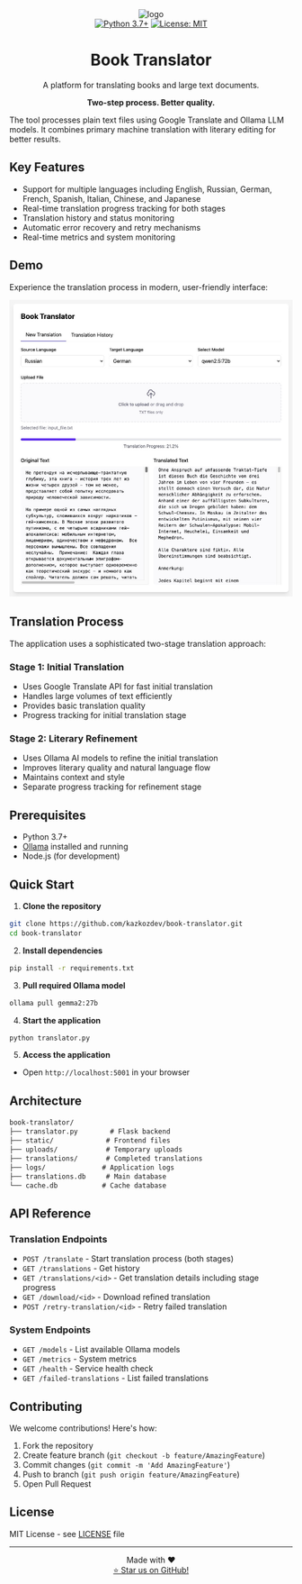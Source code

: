 <div align="center">
  <img src="https://github.com/user-attachments/assets/d64bd0df-b002-4365-8967-18884a5f2024" alt="logo">
  <br>
  <a href="https://www.python.org/downloads/"><img src="https://img.shields.io/badge/python-3.7+-blue.svg" alt="Python 3.7+"></a>
  <a href="https://opensource.org/licenses/MIT"><img src="https://img.shields.io/badge/License-MIT-yellow.svg" alt="License: MIT"></a>
</div>

<div align="center">
  <h1>Book Translator</h1>
  <p>A platform for translating books and large text documents.</p>
  <p><strong>Two-step process. Better quality.</strong></p>
</div>
  <p>The tool processes plain text files using Google Translate and Ollama LLM models. It combines primary machine translation with literary editing for better results.</p>

## Key Features

- Support for multiple languages including English, Russian, German, French, Spanish, Italian, Chinese, and Japanese
- Real-time translation progress tracking for both stages
- Translation history and status monitoring
- Automatic error recovery and retry mechanisms
- Real-time metrics and system monitoring

## Demo

Experience the translation process in modern, user-friendly interface:

![Book Translator Demo](https://raw.githubusercontent.com/KazKozDev/book-translator/main/demo.jpg)

## Translation Process

The application uses a sophisticated two-stage translation approach:

### Stage 1: Initial Translation
- Uses Google Translate API for fast initial translation
- Handles large volumes of text efficiently
- Provides basic translation quality
- Progress tracking for initial translation stage

### Stage 2: Literary Refinement
- Uses Ollama AI models to refine the initial translation
- Improves literary quality and natural language flow
- Maintains context and style
- Separate progress tracking for refinement stage

## Prerequisites

- Python 3.7+
- [Ollama](https://ollama.ai/) installed and running
- Node.js (for development)

## Quick Start

1. **Clone the repository**
```bash
git clone https://github.com/kazkozdev/book-translator.git
cd book-translator
```

2. **Install dependencies**
```bash
pip install -r requirements.txt
```

3. **Pull required Ollama model**
```bash
ollama pull gemma2:27b
```

4. **Start the application**
```bash
python translator.py
```

5. **Access the application**
- Open `http://localhost:5001` in your browser

## Architecture

```
book-translator/
├── translator.py        # Flask backend
├── static/             # Frontend files
├── uploads/            # Temporary uploads
├── translations/       # Completed translations
├── logs/              # Application logs
├── translations.db     # Main database
└── cache.db           # Cache database
```

## API Reference

### Translation Endpoints
- `POST /translate` - Start translation process (both stages)
- `GET /translations` - Get history
- `GET /translations/<id>` - Get translation details including stage progress
- `GET /download/<id>` - Download refined translation
- `POST /retry-translation/<id>` - Retry failed translation

### System Endpoints
- `GET /models` - List available Ollama models
- `GET /metrics` - System metrics
- `GET /health` - Service health check
- `GET /failed-translations` - List failed translations

## Contributing

We welcome contributions! Here's how:

1. Fork the repository
2. Create feature branch (`git checkout -b feature/AmazingFeature`)
3. Commit changes (`git commit -m 'Add AmazingFeature'`)
4. Push to branch (`git push origin feature/AmazingFeature`)
5. Open Pull Request

## License

MIT License - see [LICENSE](LICENSE) file

---

<div align="center">
  Made with ❤️
  <br>
  <a href="https://github.com/KazKozDev/book-translator/stargazers">⭐ Star us on GitHub!</a>
</div>
